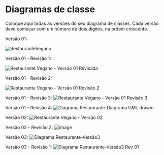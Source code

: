# Diagramas de classe
Coloque aqui todas as versões do seu diagrama de classes. Cada versão deve começar com um número de dois dígitos, na ordem crescente.

Versão 01:

![RestauranteVegano](https://github.com/DisciplinasProgramacao/poo-tp-2024-1-grupo-tetris/assets/104520144/e02cabee-dda6-4f4b-bddd-49b21f134da7)

Versão 01 - Revisão 1:

![Restaurante Vegano - Versão 01 Revisada](https://github.com/DisciplinasProgramacao/poo-tp-2024-1-grupo-tetris/assets/104520144/5811b51c-5c16-44c1-aad3-09a69cd2acf0)

Versão 01 - Revisão 2:

![Restaurante Vegano - Versão 01 Revisão 2](https://github.com/DisciplinasProgramacao/poo-tp-2024-1-grupo-tetris/assets/104520144/f8594d56-0c4e-4c05-a707-8550fb3e1e59)

Versão 01 - Revisão 3:
![Restaurante Vegano - Versão 01 Revisão 3](https://github.com/DisciplinasProgramacao/poo-tp-2024-1-grupo-tetris/assets/104520144/58168f48-c40d-4ffd-99b3-1303eb9c3b26)

Versão 01 - Revisão 4:
![Diagrama Restaurante-Diagrama UML drawio](https://github.com/DisciplinasProgramacao/poo-tp-2024-1-grupo-tetris/assets/101272935/70c81913-2e36-4aae-a4fa-a42dd7a29980)


Versão 02:
![Restaurante Vegano - Versão 02](https://github.com/DisciplinasProgramacao/poo-tp-2024-1-grupo-tetris/assets/104520144/2ed35e30-92ef-48aa-9d64-95cc42198da7)

Versão 02 - Revisão 2:
![image](https://github.com/DisciplinasProgramacao/poo-tp-2024-1-grupo-tetris/assets/101272935/df3b11a0-9dcb-4e19-ad80-64dd70629891)

Versão 03:
![Diagrama Restaurante-Versão3](https://github.com/DisciplinasProgramacao/poo-tp-2024-1-grupo-tetris/assets/104520144/fec0dcaa-e1e4-4d4e-841f-8942d682193b)

Versão 03 - Revisão 1:
![Diagrama Restaurante-Versão3 Rev 01](https://github.com/DisciplinasProgramacao/poo-tp-2024-1-grupo-tetris/assets/104520144/5909db88-eeae-4d71-9895-ddf9621e4ff0)








